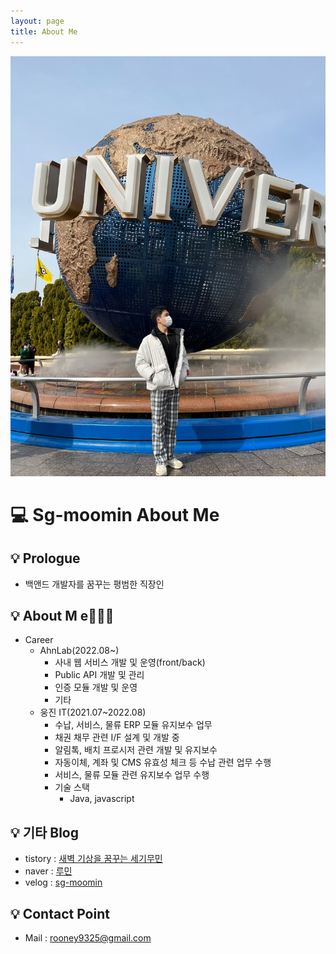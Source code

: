 ```yaml
---
layout: page
title: About Me
---
```


![Github_Logo](/assets/img/post/20231009_1.jpeg)  

# 💻 Sg-moomin About Me
## 💡 Prologue
  -  백앤드 개발자를 꿈꾸는 평범한 직장인
  
## 💡 About M e👨🏻‍💻
  - Career
    - AhnLab(2022.08~)
        - 사내 웹 서비스 개발 및 운영(front/back) 
        - Public API 개발 및 관리 
        - 인증 모듈 개발 및 운영
        - 기타
    - 웅진 IT(2021.07~2022.08)     
        - 수납, 서비스, 물류 ERP 모듈 유지보수 업무
        - 채권 채무 관련 I/F 설계 및 개발 중
        - 알림톡, 배치 프로시저 관련 개발 및 유지보수
        - 자동이체, 계좌 및 CMS 유효성 체크 등 수납  관련 업무 수행
        - 서비스, 물류 모듈 관련 유지보수 업무 수행
      - 기술 스택 
        - Java, javascript
  
## 💡 기타 Blog
  - tistory : [새벽 기상을 꿈꾸는 세기무민](https://sg-moomin.tistory.com/)
  - naver : [루민](https://blog.naver.com/rooney9325)
  - velog : [sg-moomin](https://velog.io/@sg-moomin)

## 💡 Contact Point
- Mail : rooney9325@gmail.com